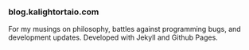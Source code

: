 ### blog.kalightortaio.com

For my musings on philosophy, battles against programming bugs, and development updates. Developed with Jekyll and Github Pages.
